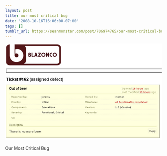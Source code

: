 ```yaml
---
layout: post
title: our most critical bug
date: '2008-10-16T16:06:00-07:00'
tags: []
tumblr_url: https://seanmonstar.com/post/706974765/our-most-critical-bug
---
```

 ![](/tumblr_files/tumblr_l4584n1jN31qzhan1o1_1280.jpg)  

Our Most Critical Bug

